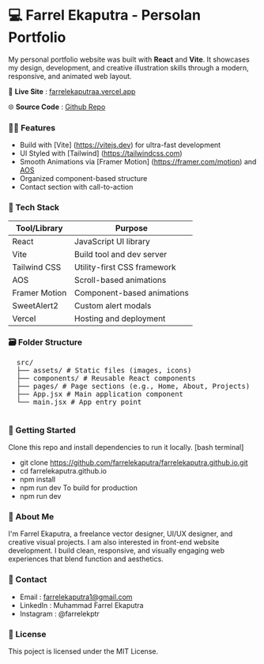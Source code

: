 # 💻 Farrel Ekaputra - Persolan Portfolio

My personal portfolio website was built with **React** and **Vite**.
It showcases my design, development, and creative illustration skills through a modern, responsive, and animated web layout.


🎥 **Live Site** : [farrelekaputraa.vercel.app](https://farrelekaputraa.vercel.app)

🌐 **Source Code** : [Github Repo](https://github.com/farrelekaputra/farrelekaputra.github.io)


### 😶‍🌫️ Features
  - Build with [Vite] (https://vitejs.dev) for ultra-fast development 
  - UI Styled with [Tailwind] (https://tailwindcss.com)
  - Smooth Animations via [Framer Motion] (https://framer.com/motion) and [AOS](https://milchalsnik.github.io/ios/)
  - Organized component-based structure
  - Contact section with call-to-action

### 👾 Tech Stack
  | Tool/Library     | Purpose                        |
  |------------------|--------------------------------|
  | React            | JavaScript UI library          |
  | Vite             | Build tool and dev server      |
  | Tailwind CSS     | Utility-first CSS framework    |
  | AOS              | Scroll-based animations        |
  | Framer Motion    | Component-based animations     |
  | SweetAlert2      | Custom alert modals            |
  | Vercel           | Hosting and deployment         |

### 🗃️ Folder Structure
  <pre>
  src/
  ├── assets/ # Static files (images, icons)
  ├── components/ # Reusable React components
  ├── pages/ # Page sections (e.g., Home, About, Projects)
  ├── App.jsx # Main application component
  └── main.jsx # App entry point
  </pre>

### 🚀 Getting Started
  Clone this repo and install dependencies to run it locally.
  [bash terminal]
  - git clone https://github.com/farrelekaputra/farrelekaputra.github.io.git
  - cd farrelekaputra.github.io
  - npm install
  - npm run dev
  To build for production
  - npm run dev

### 🫥 About Me
  I'm Farrel Ekaputra, a freelance vector designer, UI/UX designer, and creative visual projects. I am also interested in front-end website development.
  I build clean, responsive, and visually engaging web experiences that blend function and aesthetics.
  
### 📲 Contact
  - Email : farrelekaputra1@gmail.com
  - LinkedIn : Muhammad Farrel Ekaputra
  - Instagram : @farrelekptr
  
### 📃 License
  This poject is licensed under the MIT License.
